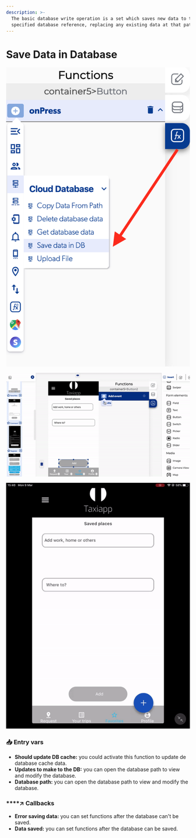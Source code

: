 ```yaml
---
description: >-
  The basic database write operation is a set which saves new data to the
  specified database reference, replacing any existing data at that path.
---
```


# Save Data in Database

![](../../../.gitbook/assets/captura-de-pantalla-2020-02-10-a-la-s-11.43.06.png)

![](../../../.gitbook/assets/ezgif.com-video-to-gif-2%20%281%29.gif)

![](../../../.gitbook/assets/ezgif.com-video-to-gif-3%20%283%29.gif)



### 📥 Entry vars <a id="entry-vars"></a>

* **Should update DB cache:** you could activate this function to update de database cache data.
* **Updates to make to the DB:** you can open the database path to view and modify the database.
* **Database path:** you can open the database path to view and modify the database.

### \*\*\*\*↗ **Callbacks**

* **Error saving data:** you can set functions after the database can't be saved.
* **Data saved:** you can set functions after the database can be saved.

